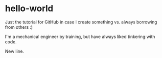 # hello-world
Just the tutorial for GitHub in case I create something vs. always borrowing from others :)

I'm a mechanical engineer by training, but have always liked tinkering with code.

New line.
